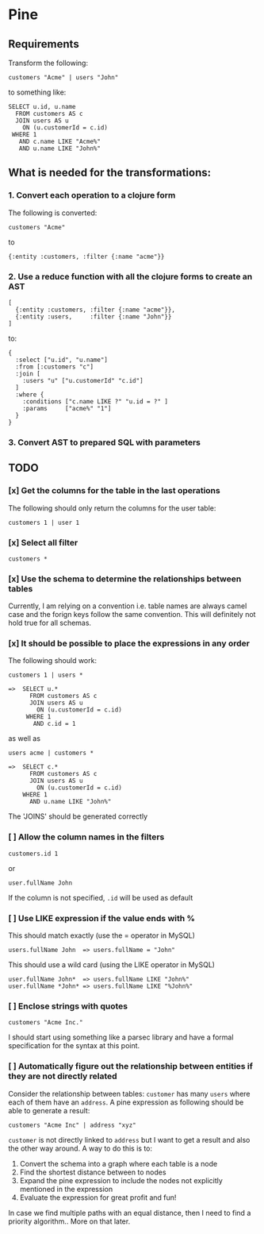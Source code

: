 # Pine

## Requirements

Transform the following:

```
customers "Acme" | users "John"
```

to something like:

```
SELECT u.id, u.name
  FROM customers AS c
  JOIN users AS u
    ON (u.customerId = c.id)
 WHERE 1
   AND c.name LIKE "Acme%"
   AND u.name LIKE "John%"
```

## What is needed for the transformations:

### 1. Convert each operation to a clojure form

The following is converted:
```
customers "Acme"
```

to

```
{:entity :customers, :filter {:name "acme"}}
```

### 2. Use a reduce function with all the clojure forms to create an AST


```
[
  {:entity :customers, :filter {:name "acme"}},
  {:entity :users,     :filter {:name "John"}}
]
```

to:


```
{
  :select ["u.id", "u.name"]
  :from [:customers "c"]
  :join [
    :users "u" ["u.customerId" "c.id"]
  ]
  :where { 
    :conditions ["c.name LIKE ?" "u.id = ?" ]
    :params     ["acme%" "1"]
  }
}
```

### 3. Convert AST to prepared SQL with parameters

## TODO

### [x] Get the columns for the table in the last operations

The following should only return the columns for the user table:

```
customers 1 | user 1
```

### [x] Select all filter

```
customers *
```

### [x] Use the schema to determine the relationships between tables

Currently, I am relying on a convention i.e. table names are always camel case
and the forign keys follow the same convention. This will definitely not hold
true for all schemas.

### [x] It should be possible to place the expressions in any order

The following should work:

```
customers 1 | users *

=>  SELECT u.*
      FROM customers AS c
      JOIN users AS u
        ON (u.customerId = c.id)
     WHERE 1
       AND c.id = 1
```

as well as


```
users acme | customers *

=>  SELECT c.*
      FROM customers AS c
      JOIN users AS u
        ON (u.customerId = c.id)
    WHERE 1
      AND u.name LIKE "John%"
```

The 'JOINS' should be generated correctly

### [ ] Allow the column names in the filters

```
customers.id 1
```

or 

```
user.fullName John
```

If the column is not specified, `.id` will be used as default

### [ ] Use LIKE expression if the value ends with %

This should match exactly (use the = operator in MySQL)

```
users.fullName John  => users.fullName = "John"
```

This should use a wild card (using the LIKE operator in MySQL)

```
user.fullName John*  => users.fullName LIKE "John%"
user.fullName *John* => users.fullName LIKE "%John%"
```


### [ ] Enclose strings with quotes
```
customers "Acme Inc."
```

I should start using something like a parsec library and have a formal specification for the syntax at this point.

### [ ] Automatically figure out the relationship between entities if they are not directly related

Consider the relationship between tables: `customer` has many `users` where each
of them have an `address`. A pine expression as following should be able to
generate a result:

```
customers "Acme Inc" | address "xyz"
```

`customer` is not directly linked to `address` but I want to get a result and also the other way around. A way to do this is to:

1. Convert the schema into a graph where each table is a node
2. Find the shortest distance between to nodes
3. Expand the pine expression to include the nodes not explicitly mentioned in the expression
4. Evaluate the expression for great profit and fun!

In case we find multiple paths with an equal distance, then I need to find a priority algorithm.. More on that later.

